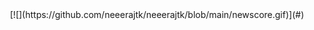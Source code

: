 <div align="center">
  [![](https://github.com/neeerajtk/neeerajtk/blob/main/newscore.gif)](#)
</div>
